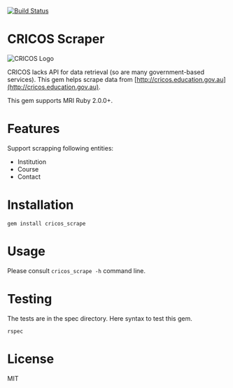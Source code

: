 [![Build Status](https://travis-ci.org/ruby-journal/cricos_scrape.rb.svg)](https://travis-ci.org/ruby-journal/cricos_scrape.rb)


# CRICOS Scraper

![CRICOS Logo](http://cricos.education.gov.au/images/cricos.gif)

CRICOS lacks API for data retrieval (so are many government-based services). This gem
helps scrape data from [http://cricos.education.gov.au](http://cricos.education.gov.au).

This gem supports MRI Ruby 2.0.0+.

# Features

Support scrapping following entities:

* Institution
* Course
* Contact

# Installation

```
gem install cricos_scrape
```

# Usage

Please consult `cricos_scrape -h` command line.

# Testing

The tests are in the spec directory. Here syntax to test this gem.
```
rspec
```

# License

MIT
